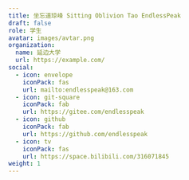 ```yaml
---
title: 坐忘道琼峰 Sitting Oblivion Tao EndlessPeak
draft: false
role: 学生
avatar: images/avtar.png
organization:
  name: 延边大学
  url: https://example.com/
social:
  - icon: envelope
    iconPack: fas
    url: mailto:endlesspeak@163.com
  - icon: git-square
    iconPack: fab
    url: https://gitee.com/endlesspeak
  - icon: github
    iconPack: fab
    url: https://github.com/endlesspeak
  - icon: tv
    iconPack: fas
    url: https://space.bilibili.com/316071845
weight: 1
---
```


